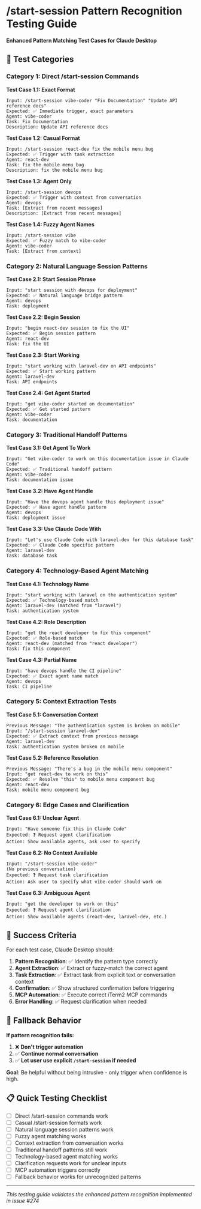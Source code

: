 # /start-session Pattern Recognition Testing Guide

**Enhanced Pattern Matching Test Cases for Claude Desktop**

## 🧪 Test Categories

### Category 1: Direct /start-session Commands

**Test Case 1.1: Exact Format**
```
Input: /start-session vibe-coder "Fix Documentation" "Update API reference docs"
Expected: ✅ Immediate trigger, exact parameters
Agent: vibe-coder
Task: Fix Documentation  
Description: Update API reference docs
```

**Test Case 1.2: Casual Format**
```
Input: /start-session react-dev fix the mobile menu bug
Expected: ✅ Trigger with task extraction
Agent: react-dev
Task: fix the mobile menu bug
Description: fix the mobile menu bug
```

**Test Case 1.3: Agent Only**
```
Input: /start-session devops
Expected: ✅ Trigger with context from conversation
Agent: devops
Task: [Extract from recent messages]
Description: [Extract from recent messages]
```

**Test Case 1.4: Fuzzy Agent Names**
```
Input: /start-session vibe
Expected: ✅ Fuzzy match to vibe-coder
Agent: vibe-coder
Task: [Extract from context]
```

### Category 2: Natural Language Session Patterns

**Test Case 2.1: Start Session Phrase**
```
Input: "start session with devops for deployment"
Expected: ✅ Natural language bridge pattern
Agent: devops
Task: deployment
```

**Test Case 2.2: Begin Session**
```
Input: "begin react-dev session to fix the UI"
Expected: ✅ Begin session pattern
Agent: react-dev
Task: fix the UI
```

**Test Case 2.3: Start Working**
```
Input: "start working with laravel-dev on API endpoints"
Expected: ✅ Start working pattern
Agent: laravel-dev
Task: API endpoints
```

**Test Case 2.4: Get Agent Started**
```
Input: "get vibe-coder started on documentation"
Expected: ✅ Get started pattern
Agent: vibe-coder
Task: documentation
```

### Category 3: Traditional Handoff Patterns

**Test Case 3.1: Get Agent To Work**
```
Input: "Get vibe-coder to work on this documentation issue in Claude Code"
Expected: ✅ Traditional handoff pattern
Agent: vibe-coder
Task: documentation issue
```

**Test Case 3.2: Have Agent Handle**
```
Input: "Have the devops agent handle this deployment issue"
Expected: ✅ Have agent handle pattern
Agent: devops
Task: deployment issue
```

**Test Case 3.3: Use Claude Code With**
```
Input: "Let's use Claude Code with laravel-dev for this database task"
Expected: ✅ Claude Code specific pattern
Agent: laravel-dev
Task: database task
```

### Category 4: Technology-Based Agent Matching

**Test Case 4.1: Technology Name**
```
Input: "start working with laravel on the authentication system"
Expected: ✅ Technology-based match
Agent: laravel-dev (matched from "laravel")
Task: authentication system
```

**Test Case 4.2: Role Description**
```
Input: "get the react developer to fix this component"
Expected: ✅ Role-based match
Agent: react-dev (matched from "react developer")
Task: fix this component
```

**Test Case 4.3: Partial Name**
```
Input: "have devops handle the CI pipeline"
Expected: ✅ Exact agent name match
Agent: devops
Task: CI pipeline
```

### Category 5: Context Extraction Tests

**Test Case 5.1: Conversation Context**
```
Previous Message: "The authentication system is broken on mobile"
Input: "/start-session laravel-dev"
Expected: ✅ Extract context from previous message
Agent: laravel-dev
Task: authentication system broken on mobile
```

**Test Case 5.2: Reference Resolution**
```
Previous Message: "There's a bug in the mobile menu component"
Input: "get react-dev to work on this"
Expected: ✅ Resolve "this" to mobile menu component bug
Agent: react-dev
Task: mobile menu component bug
```

### Category 6: Edge Cases and Clarification

**Test Case 6.1: Unclear Agent**
```
Input: "Have someone fix this in Claude Code"
Expected: ❓ Request agent clarification
Action: Show available agents, ask user to specify
```

**Test Case 6.2: No Context Available**
```
Input: "/start-session vibe-coder"
(No previous conversation)
Expected: ❓ Request task clarification
Action: Ask user to specify what vibe-coder should work on
```

**Test Case 6.3: Ambiguous Agent**
```
Input: "get the developer to work on this"
Expected: ❓ Request agent clarification
Action: Show available agents (react-dev, laravel-dev, etc.)
```

## 🎯 Success Criteria

For each test case, Claude Desktop should:

1. **Pattern Recognition**: ✅ Identify the pattern type correctly
2. **Agent Extraction**: ✅ Extract or fuzzy-match the correct agent
3. **Task Extraction**: ✅ Extract task from explicit text or conversation context
4. **Confirmation**: ✅ Show structured confirmation before triggering
5. **MCP Automation**: ✅ Execute correct iTerm2 MCP commands
6. **Error Handling**: ✅ Request clarification when needed

## 🔄 Fallback Behavior

**If pattern recognition fails:**
1. ❌ **Don't trigger automation**
2. ✅ **Continue normal conversation**
3. ✅ **Let user use explicit `/start-session` if needed**

**Goal**: Be helpful without being intrusive - only trigger when confidence is high.

## 📋 Quick Testing Checklist

- [ ] Direct /start-session commands work
- [ ] Casual /start-session formats work  
- [ ] Natural language session patterns work
- [ ] Fuzzy agent matching works
- [ ] Context extraction from conversation works
- [ ] Traditional handoff patterns still work
- [ ] Technology-based agent matching works
- [ ] Clarification requests work for unclear inputs
- [ ] MCP automation triggers correctly
- [ ] Fallback behavior works for unrecognized patterns

---

*This testing guide validates the enhanced pattern recognition implemented in issue #274*